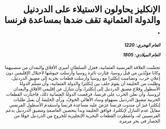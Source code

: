 <h1 dir="rtl">الإنكليز يحاولون الاستيلاء على الدردنيل والدولة العثمانية تقف ضدها بمساعدة فرنسا .</h1>

<h5 dir="rtl">العام الهجري:  1220

العام الميلادي: 1805

</h5>

<p dir="rtl">تحسَّنت العلاقة الفرنسية العثمانية، فعزل السلطان أميري الأفلاق والبغدان من منصبيهما وكانا مؤيَّدَين من قبل روسيا، فثارت ثائرة روسيا وأرسلت جيوشَها لاحتلال الإقليمين دون إعلانِ حرب، وتضامنت إنكلترا مع روسيا وأرسلت قطعات بحرية إلى مضيق الدردنيل، وطلبت من الخليفة أن يقومَ حلف بين إنكلترا والدولة العثمانية، وأن تسلِّم الدولةُ الأسطول وقلاع مضيق الدردنيل إلى إنكلترا، وأن تتنازل عن إقليمي الأفلاق والبغدان لروسيا، وأن تعلن الحرب على فرنسا، فرفضت الدولةُ العثمانية ذلك، فاجتازت القطعات الحربية مضيقَ الدردنيل بسهولةٍ وساد الأهالي الخوفُ، ورأى الخليفةُ أن يقبل طلبات إنكلترا غيرَ أن مندوب فرنسا عرَضَ عليه مساعدة فرنسا واستقدمَ الأسطول الفرنسي مقابِلَ عدم التنازل لإنكلترا، فوافق الخليفة وبدأ بتحصين العاصمةِ ومضيق الدردنيل بدعم الفرنسيين له، واضطرت القطعات البحرية الإنجليزية للخروجِ مِن الدردنيل خوفًا من الحصار في بحر مرمرة.</p></br>
